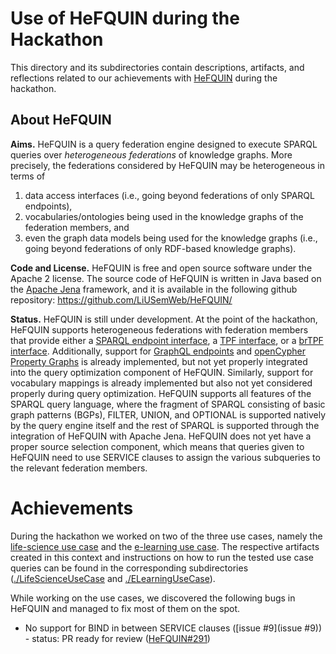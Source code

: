 # Use of HeFQUIN during the Hackathon

This directory and its subdirectories contain descriptions, artifacts, and reflections related to our achievements with [HeFQUIN](https://github.com/LiUSemWeb/HeFQUIN/) during the hackathon.

## About HeFQUIN
__Aims.__ HeFQUIN is a query federation engine designed to execute SPARQL queries over _heterogeneous federations_ of knowledge graphs. More precisely, the federations considered by HeFQUIN may be heterogeneous in terms of
1. data access interfaces (i.e., going beyond federations of only SPARQL endpoints),
2. vocabularies/ontologies being used in the knowledge graphs of the federation members, and
3. even the graph data models being used for the knowledge graphs (i.e., going beyond federations of only RDF-based knowledge graphs).

__Code and License.__ HeFQUIN is free and open source software under the Apache 2 license. The source code of HeFQUIN is written in Java based on the [Apache Jena](https://jena.apache.org/) framework, and it is available in the following github repository: https://github.com/LiUSemWeb/HeFQUIN/

__Status.__ HeFQUIN is still under development. At the point of the hackathon, HeFQUIN supports heterogeneous federations with federation members that provide either a [SPARQL endpoint interface](http://www.w3.org/TR/sparql11-protocol/), a [TPF interface](https://linkeddatafragments.org/specification/triple-pattern-fragments/), or a [brTPF interface](http://olafhartig.de/brTPF-ODBASE2016/). Additionally, support for [GraphQL endpoints](https://graphql.org/) and [openCypher Property Graphs](https://opencypher.org/) is already implemented, but not yet properly integrated into the query optimization component of HeFQUIN. Similarly, support for vocabulary mappings is already implemented but also not yet considered properly during query optimization. HeFQUIN supports all features of the SPARQL query language, where the fragment of SPARQL consisting of basic graph patterns (BGPs), FILTER, UNION, and OPTIONAL is supported natively by the query engine itself and the rest of SPARQL is supported through the integration of HeFQUIN with Apache Jena. HeFQUIN does not yet have a proper source selection component, which means that queries given to HeFQUIN need to use SERVICE clauses to assign the various subqueries to the relevant federation members. 

# Achievements
During the hackathon we worked on two of the three use cases, namely the [life-science use case](https://github.com/MaastrichtU-IDS/federatedQueryKG/blob/main/usecaseLifescience.md) and the [e-learning use case](https://github.com/MaastrichtU-IDS/federatedQueryKG/blob/main/usecaseE-learning.md). The respective artifacts created in this context and instructions on how to run the tested use case queries can be found in the corresponding subdirectories ([./LifeScienceUseCase](https://github.com/MaastrichtU-IDS/federatedQueryKG/tree/main/HeFQUIN/LifeScienceUseCase) and [./ELearningUseCase](https://github.com/MaastrichtU-IDS/federatedQueryKG/tree/main/HeFQUIN/ELearningUseCase)).

While working on the use cases, we discovered the following bugs in HeFQUIN and managed to fix most of them on the spot.
* No support for BIND in between SERVICE clauses ([issue #9](issue #9)) - status: PR ready for review ([HeFQUIN#291](https://github.com/LiUSemWeb/HeFQUIN/pull/291))
